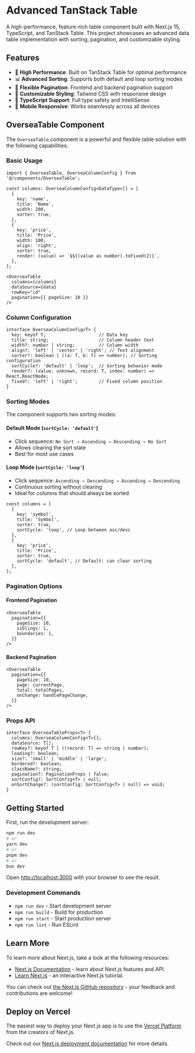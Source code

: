 # Advanced TanStack Table

A high-performance, feature-rich table component built with Next.js 15, TypeScript, and TanStack Table. This project showcases an advanced data table implementation with sorting, pagination, and customizable styling.

## Features

- 🚀 **High Performance**: Built on TanStack Table for optimal performance
- 📊 **Advanced Sorting**: Supports both default and loop sorting modes
- 📄 **Flexible Pagination**: Frontend and backend pagination support
- 🎨 **Customizable Styling**: Tailwind CSS with responsive design
- 🔧 **TypeScript Support**: Full type safety and IntelliSense
- 📱 **Mobile Responsive**: Works seamlessly across all devices

## OverseaTable Component

The `OverseaTable` component is a powerful and flexible table solution with the following capabilities:

### Basic Usage

```tsx
import { OverseaTable, OverseaColumnConfig } from '@/components/OverseaTable';

const columns: OverseaColumnConfig<DataType>[] = [
  {
    key: 'name',
    title: 'Name',
    width: 200,
    sorter: true,
  },
  {
    key: 'price',
    title: 'Price',
    width: 100,
    align: 'right',
    sorter: true,
    render: (value) => `$${(value as number).toFixed(2)}`,
  },
];

<OverseaTable
  columns={columns}
  dataSource={data}
  rowKey="id"
  pagination={{ pageSize: 10 }}
/>
```

### Column Configuration

```tsx
interface OverseaColumnConfig<T> {
  key: keyof T;                    // Data key
  title: string;                   // Column header text
  width?: number | string;         // Column width
  align?: 'left' | 'center' | 'right'; // Text alignment
  sorter?: boolean | ((a: T, b: T) => number); // Sorting configuration
  sortCycle?: 'default' | 'loop';  // Sorting behavior mode
  render?: (value: unknown, record: T, index: number) => React.ReactNode;
  fixed?: 'left' | 'right';        // Fixed column position
}
```

### Sorting Modes

The component supports two sorting modes:

#### Default Mode (`sortCycle: 'default'`)
- Click sequence: `No Sort → Ascending → Descending → No Sort`
- Allows clearing the sort state
- Best for most use cases

#### Loop Mode (`sortCycle: 'loop'`)
- Click sequence: `Ascending → Descending → Ascending → Descending`
- Continuous sorting without clearing
- Ideal for columns that should always be sorted

```tsx
const columns = [
  {
    key: 'symbol',
    title: 'Symbol',
    sorter: true,
    sortCycle: 'loop', // Loop between asc/desc
  },
  {
    key: 'price',
    title: 'Price',
    sorter: true,
    sortCycle: 'default', // Default: can clear sorting
  },
];
```

### Pagination Options

#### Frontend Pagination
```tsx
<OverseaTable
  pagination={{
    pageSize: 10,
    siblings: 1,
    boundaries: 1,
  }}
/>
```

#### Backend Pagination
```tsx
<OverseaTable
  pagination={{
    pageSize: 10,
    page: currentPage,
    total: totalPages,
    onChange: handlePageChange,
  }}
/>
```

### Props API

```tsx
interface OverseaTableProps<T> {
  columns: OverseaColumnConfig<T>[];
  dataSource: T[];
  rowKey?: keyof T | ((record: T) => string | number);
  loading?: boolean;
  size?: 'small' | 'middle' | 'large';
  bordered?: boolean;
  className?: string;
  pagination?: PaginationProps | false;
  sortConfig?: SortConfig<T> | null;
  onSortChange?: (sortConfig: SortConfig<T> | null) => void;
}
```

## Getting Started

First, run the development server:

```bash
npm run dev
# or
yarn dev
# or
pnpm dev
# or
bun dev
```

Open [http://localhost:3000](http://localhost:3000) with your browser to see the result.

### Development Commands

- `npm run dev` - Start development server
- `npm run build` - Build for production
- `npm run start` - Start production server
- `npm run lint` - Run ESLint

## Learn More

To learn more about Next.js, take a look at the following resources:

- [Next.js Documentation](https://nextjs.org/docs) - learn about Next.js features and API.
- [Learn Next.js](https://nextjs.org/learn-pages-router) - an interactive Next.js tutorial.

You can check out [the Next.js GitHub repository](https://github.com/vercel/next.js) - your feedback and contributions are welcome!

## Deploy on Vercel

The easiest way to deploy your Next.js app is to use the [Vercel Platform](https://vercel.com/new?utm_medium=default-template&filter=next.js&utm_source=create-next-app&utm_campaign=create-next-app-readme) from the creators of Next.js.

Check out our [Next.js deployment documentation](https://nextjs.org/docs/pages/building-your-application/deploying) for more details.
